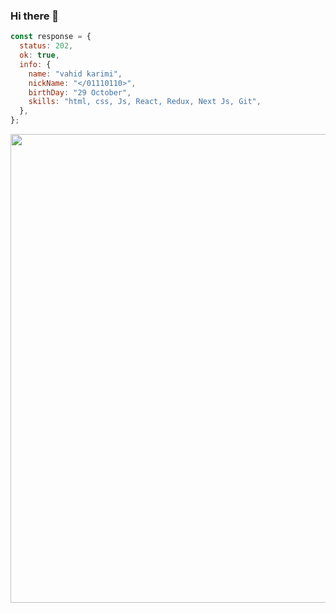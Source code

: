 ### Hi there 👋

```javaScript
const response = {
  status: 202,
  ok: true,
  info: {
    name: "vahid karimi",
    nickName: "</01110110>",
    birthDay: "29 October",
    skills: "html, css, Js, React, Redux, Next Js, Git",
  },
};
```

<div align="center" >
<img src="https://media2.giphy.com/media/v1.Y2lkPTc5MGI3NjExNTFyZm5oem9jY3hobG4xeXA0bW1yanJvY3JjcHV0NnRja2EyOW9vaSZlcD12MV9pbnRlcm5hbF9naWZfYnlfaWQmY3Q9Zw/L1R1tvI9svkIWwpVYr/giphy.gif" width="750px" />
</div>
<br />
<!-- <div align="center">
<img src="./html.svg" width="90px" />
<img src="./css.svg" width="90px" />
<img src="./bootstrap.svg" width="90px" />
<img src="./tailwindcss.svg" width="90px" />
<img src="./javascript-original.svg" width="90px" />
<img src="./react.svg" width="90px" />
  
</div>
 -->

